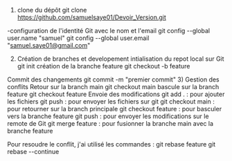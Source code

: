 1. clone du dépôt
   git clone https://github.com/samuelsaye01/Devoir_Version.git

-configuration de l'identité Git avec le nom et l'email
git config --global user.name "samuel"
git config --global user.email "samuel.saye01@gmail.com"

2. Création de branches et developement
   intialisation du repot local sur Git
   git init
   création de la branche feature
   git checkout -b feature

Commit des changements
git commit -m "premier commit" 3) Gestion des conflits
Retour sur la branch main
git checkout main
bascule sur la branch feature
git checkout feature
Envoie des modifications
git add . : pour ajouter les fichiers
git push : pour envoyer les fichiers sur git
git checkout main : pour retourner sur la branch principale
git checkout feature : pour basculer vers la branche feature
git push : pour envoyer les modifications sur le remote de Git
git merge feature : pour fusionner la branche main avec la branche feature

Pour resoudre le conflit, j'ai utilisé les commandes :
git rebase feature
git rebase --continue
